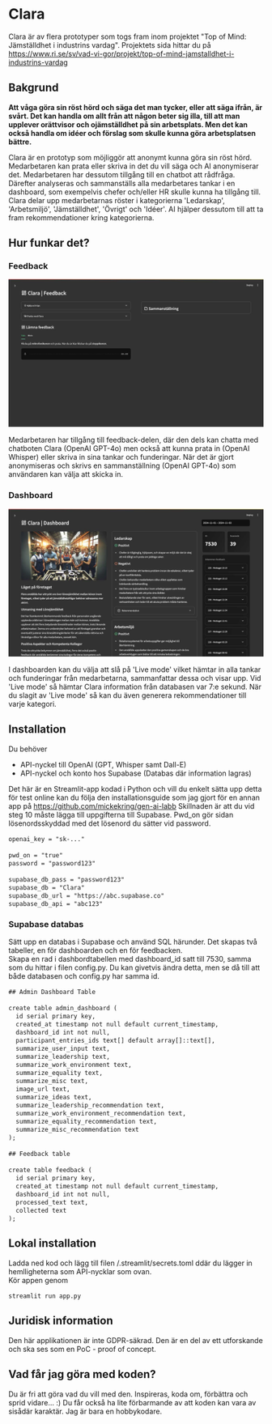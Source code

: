 # Clara

Clara är av flera prototyper som togs fram inom projektet "Top of Mind: Jämställdhet i industrins vardag".
Projektets sida hittar du på https://www.ri.se/sv/vad-vi-gor/projekt/top-of-mind-jamstalldhet-i-industrins-vardag

## Bakgrund
**Att våga göra sin röst hörd och säga det man tycker, eller att säga ifrån, är svårt. Det kan handla om allt från att någon beter 
sig illa, till att man upplever orättvisor och ojämställdhet på sin arbetsplats. Men det kan också handla om idéer och förslag som skulle 
kunna göra arbetsplatsen bättre.**  

Clara är en prototyp som möjliggör att anonymt kunna göra sin röst hörd. Medarbetaren kan prata eller skriva in det du vill säga och AI anonymiserar det.
Medarbetaren har dessutom tillgång till en chatbot att rådfråga.  
Därefter analyseras och sammanställs alla medarbetares tankar i en dashboard, som exempelvis chefer och/eller HR skulle kunna ha tillgång till. Clara delar upp 
medarbetarnas röster i kategorierna 'Ledarskap', 'Arbetsmiljö', 'Jämställdhet', 'Övrigt' och 'Idéer'. AI hjälper dessutom till att ta fram rekommendationer 
kring kategorierna.  

## Hur funkar det?

### Feedback

![Feedback](images/preview_feedback.jpg)

Medarbetaren har tillgång till feedback-delen, där den dels kan chatta med chatboten Clara (OpenAI GPT-4o) men också att kunna prata in (OpenAI Whisper) eller skriva in sina tankar och funderingar. 
När det är gjort anonymiseras och skrivs en sammanställning (OpenAI GPT-4o) som användaren kan välja att skicka in.

### Dashboard

![Feedback](images/preview_dashboard.jpg)

I dashboarden kan du välja att slå på 'Live mode' vilket hämtar in alla tankar och funderingar från medarbetarna, sammanfattar dessa och visar upp. 
Vid 'Live mode' så hämtar Clara information från databasen var 7:e sekund. När du slagit av 'Live mode' så kan du även generera rekommendationer 
till varje kategori.


## Installation
Du behöver 
- API-nyckel till OpenAI (GPT, Whisper samt Dall-E)
- API-nyckel och konto hos Supabase (Databas där information lagras)

Det här är en Streamlit-app kodad i Python och vill du enkelt sätta upp detta för test online kan du följa den installationsguide som jag gjort för en annan app på https://github.com/mickekring/gen-ai-labb
Skillnaden är att du vid steg 10 måste lägga till uppgifterna till Supabase. Pwd_on gör sidan lösenordsskyddad med det lösenord du sätter vid password.

```
openai_key = "sk-..."

pwd_on = "true"
password = "password123"

supabase_db_pass = "password123"
supabase_db = "Clara"
supabase_db_url = "https://abc.supabase.co"
supabase_db_api = "abc123"
```

### Supabase databas
Sätt upp en databas i Supabase och använd SQL härunder. Det skapas två tabeller, en för dashboarden och en för feedbacken.  
Skapa en rad i dashbordtabellen med dashboard_id satt till 7530, samma som du hittar i filen config.py. Du kan givetvis ändra detta, 
men se då till att både databasen och config.py har samma id.

```
## Admin Dashboard Table

create table admin_dashboard (
  id serial primary key,
  created_at timestamp not null default current_timestamp,
  dashboard_id int not null,
  participant_entries_ids text[] default array[]::text[],
  summarize_user_input text,
  summarize_leadership text,
  summarize_work_environment text,
  summarize_equality text,
  summarize_misc text,
  image_url text,
  summarize_ideas text,
  summarize_leadership_recommendation text,
  summarize_work_environment_recommendation text,
  summarize_equality_recommendation text,
  summarize_misc_recommendation text
);

## Feedback table

create table feedback (
  id serial primary key,
  created_at timestamp not null default current_timestamp,
  dashboard_id int not null,
  processed_text text,
  collected text
);
```

## Lokal installation
Ladda ned kod och lägg till filen /.streamlit/secrets.toml ddär du lägger in hemlligheterna som API-nycklar som ovan.  
Kör appen genom 
```
streamlit run app.py
```

## Juridisk information
Den här applikationen är inte GDPR-säkrad. Den är en del av ett utforskande och ska ses som en PoC - proof of concept.

## Vad får jag göra med koden?
Du är fri att göra vad du vill med den. Inspireras, koda om, förbättra och sprid vidare... :)
Du får också ha lite förbarmande av att koden kan vara av sisådär karaktär. Jag är bara en hobbykodare.
